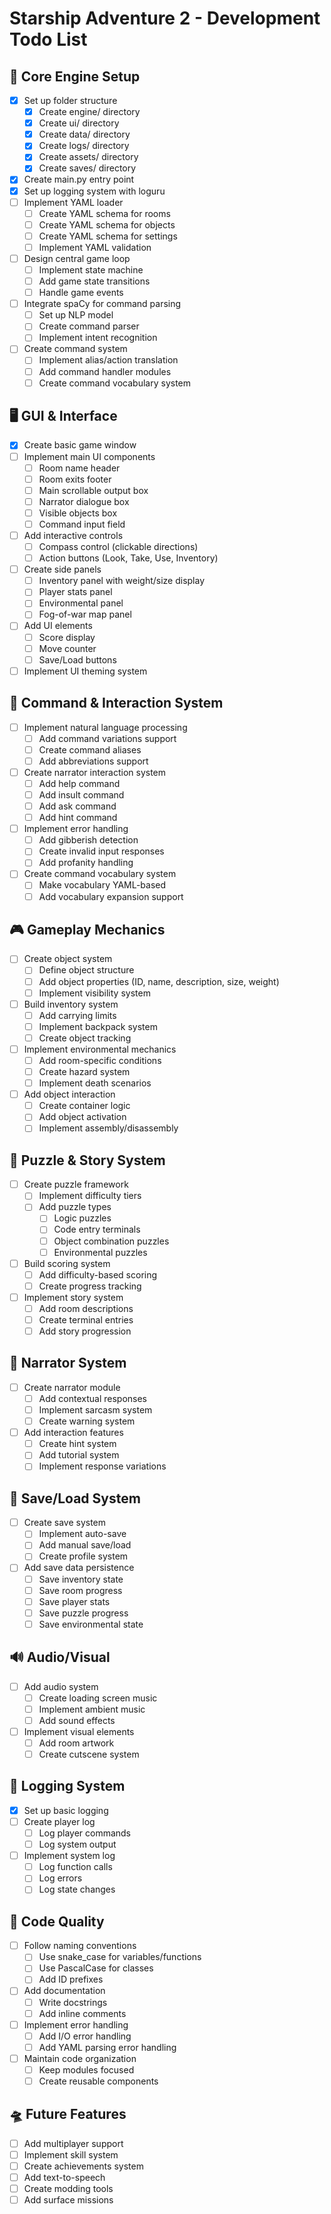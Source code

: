 # Starship Adventure 2 - Development Todo List

## 🧱 Core Engine Setup
- [x] Set up folder structure
  - [x] Create engine/ directory
  - [x] Create ui/ directory
  - [x] Create data/ directory
  - [x] Create logs/ directory
  - [x] Create assets/ directory
  - [x] Create saves/ directory
- [x] Create main.py entry point
- [x] Set up logging system with loguru
- [ ] Implement YAML loader
  - [ ] Create YAML schema for rooms
  - [ ] Create YAML schema for objects
  - [ ] Create YAML schema for settings
  - [ ] Implement YAML validation
- [ ] Design central game loop
  - [ ] Implement state machine
  - [ ] Add game state transitions
  - [ ] Handle game events
- [ ] Integrate spaCy for command parsing
  - [ ] Set up NLP model
  - [ ] Create command parser
  - [ ] Implement intent recognition
- [ ] Create command system
  - [ ] Implement alias/action translation
  - [ ] Add command handler modules
  - [ ] Create command vocabulary system

## 🖥️ GUI & Interface
- [x] Create basic game window
- [ ] Implement main UI components
  - [ ] Room name header
  - [ ] Room exits footer
  - [ ] Main scrollable output box
  - [ ] Narrator dialogue box
  - [ ] Visible objects box
  - [ ] Command input field
- [ ] Add interactive controls
  - [ ] Compass control (clickable directions)
  - [ ] Action buttons (Look, Take, Use, Inventory)
- [ ] Create side panels
  - [ ] Inventory panel with weight/size display
  - [ ] Player stats panel
  - [ ] Environmental panel
  - [ ] Fog-of-war map panel
- [ ] Add UI elements
  - [ ] Score display
  - [ ] Move counter
  - [ ] Save/Load buttons
- [ ] Implement UI theming system

## 🧠 Command & Interaction System
- [ ] Implement natural language processing
  - [ ] Add command variations support
  - [ ] Create command aliases
  - [ ] Add abbreviations support
- [ ] Create narrator interaction system
  - [ ] Add help command
  - [ ] Add insult command
  - [ ] Add ask command
  - [ ] Add hint command
- [ ] Implement error handling
  - [ ] Add gibberish detection
  - [ ] Create invalid input responses
  - [ ] Add profanity handling
- [ ] Create command vocabulary system
  - [ ] Make vocabulary YAML-based
  - [ ] Add vocabulary expansion support

## 🎮 Gameplay Mechanics
- [ ] Create object system
  - [ ] Define object structure
  - [ ] Add object properties (ID, name, description, size, weight)
  - [ ] Implement visibility system
- [ ] Build inventory system
  - [ ] Add carrying limits
  - [ ] Implement backpack system
  - [ ] Create object tracking
- [ ] Implement environmental mechanics
  - [ ] Add room-specific conditions
  - [ ] Create hazard system
  - [ ] Implement death scenarios
- [ ] Add object interaction
  - [ ] Create container logic
  - [ ] Add object activation
  - [ ] Implement assembly/disassembly

## 🧩 Puzzle & Story System
- [ ] Create puzzle framework
  - [ ] Implement difficulty tiers
  - [ ] Add puzzle types
    - [ ] Logic puzzles
    - [ ] Code entry terminals
    - [ ] Object combination puzzles
    - [ ] Environmental puzzles
- [ ] Build scoring system
  - [ ] Add difficulty-based scoring
  - [ ] Create progress tracking
- [ ] Implement story system
  - [ ] Add room descriptions
  - [ ] Create terminal entries
  - [ ] Add story progression

## 🤖 Narrator System
- [ ] Create narrator module
  - [ ] Add contextual responses
  - [ ] Implement sarcasm system
  - [ ] Create warning system
- [ ] Add interaction features
  - [ ] Create hint system
  - [ ] Add tutorial system
  - [ ] Implement response variations

## 💾 Save/Load System
- [ ] Create save system
  - [ ] Implement auto-save
  - [ ] Add manual save/load
  - [ ] Create profile system
- [ ] Add save data persistence
  - [ ] Save inventory state
  - [ ] Save room progress
  - [ ] Save player stats
  - [ ] Save puzzle progress
  - [ ] Save environmental state

## 🔊 Audio/Visual
- [ ] Add audio system
  - [ ] Create loading screen music
  - [ ] Implement ambient music
  - [ ] Add sound effects
- [ ] Implement visual elements
  - [ ] Add room artwork
  - [ ] Create cutscene system

## 📜 Logging System
- [x] Set up basic logging
- [ ] Create player log
  - [ ] Log player commands
  - [ ] Log system output
- [ ] Implement system log
  - [ ] Log function calls
  - [ ] Log errors
  - [ ] Log state changes

## 🧹 Code Quality
- [ ] Follow naming conventions
  - [ ] Use snake_case for variables/functions
  - [ ] Use PascalCase for classes
  - [ ] Add ID prefixes
- [ ] Add documentation
  - [ ] Write docstrings
  - [ ] Add inline comments
- [ ] Implement error handling
  - [ ] Add I/O error handling
  - [ ] Add YAML parsing error handling
- [ ] Maintain code organization
  - [ ] Keep modules focused
  - [ ] Create reusable components

## 🛸 Future Features
- [ ] Add multiplayer support
- [ ] Implement skill system
- [ ] Create achievements system
- [ ] Add text-to-speech
- [ ] Create modding tools
- [ ] Add surface missions 